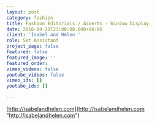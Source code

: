 ```yaml
---
layout: post
category: fashion
title: Fashion Editorials / Adverts - Window Display
date: 2016-09-30T23:00:00.000+00:00
client: 'Isabel and Helen '
role: Set Assistant
project_page: false
featured: false
featured_image: ''
featured_order: 
vimeo_videos: false
youtube_videos: false
vimeo_ids: []
youtube_ids: []

---
```

[http://isabelandhelen.com](http://isabelandhelen.com "http://isabelandhelen.com")